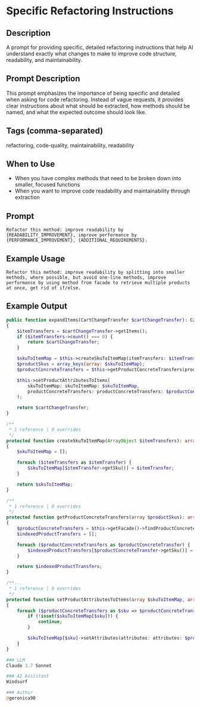 # Specific Refactoring Instructions

## Description

A prompt for providing specific, detailed refactoring instructions that help AI understand exactly what changes to make to improve code structure, readability, and maintainability.

## Prompt Description

This prompt emphasizes the importance of being specific and detailed when asking for code refactoring. Instead of vague requests, it provides clear instructions about what should be extracted, how methods should be named, and what the expected outcome should look like.

## Tags (comma-separated)
refactoring, code-quality, maintainability, readability

## When to Use

- When you have complex methods that need to be broken down into smaller, focused functions
- When you want to improve code readability and maintainability through extraction

## Prompt

```text
Refactor this method: improve readability by {READABILITY_IMPROVEMENT}, improve performance by {PERFORMANCE_IMPROVEMENT}, {ADDITIONAL_REQUIREMENTS}.
```

## Example Usage

```text
Refactor this method: improve readability by splitting into smaller methods, where possible, but avoid one-line methods, improve performance by using method from facade to retrieve multiple products at once, get rid of if/else.
```

## Example Output

```php
public function expandItems(CartChangeTransfer $cartChangeTransfer): CartChangeTransfer
{
    $itemTransfers = $cartChangeTransfer->getItems();
    if ($itemTransfers->count() === 0) {
        return $cartChangeTransfer;
    }

    $skuToItemMap = $this->createSkuToItemMap(itemTransfers: $itemTransfers);
    $productSkus = array_keys(array: $skuToItemMap);
    $productConcreteTransfers = $this->getProductConcreteTransfers(productSkus: productSkus: $productSkus);

    $this->setProductAttributesToItems(
        skuToItemMap: skuToItemMap: $skuToItemMap,
        productConcreteTransfers: productConcreteTransfers: $productConcreteTransfers
    );

    return $cartChangeTransfer;
}

/**
 * 1 reference | 0 overrides
 */
protected function createSkuToItemMap(ArrayObject $itemTransfers): array
{
    $skuToItemMap = [];

    foreach ($itemTransfers as $itemTransfer) {
        $skuToItemMap[$itemTransfer->getSku()] = $itemTransfer;
    }

    return $skuToItemMap;
}

/**
 * 1 reference | 0 overrides
 */
protected function getProductConcreteTransfers(array $productSkus): array
{
    $productConcreteTransfers = $this->getFacade()->findProductConcretesBySkus(skus: skus: $productSkus);
    $indexedProductTransfers = [];

    foreach ($productConcreteTransfers as $productConcreteTransfer) {
        $indexedProductTransfers[$productConcreteTransfer->getSku()] = $productConcreteTransfer;
    }

    return $indexedProductTransfers;
}

/**...
 * 1 reference | 0 overrides
 */
protected function setProductAttributesToItems(array $skuToItemMap, array $productConcreteTransfers): void
{
    foreach ($productConcreteTransfers as $sku => $productConcreteTransfer) {
        if (!isset($skuToItemMap[$sku])) {
            continue;
        }

        $skuToItemMap[$sku]->setAttributes(attributes: attributes: $productConcreteTransfer->getAttributes());
    }
}

### LLM
Claude 3.7 Sonnet

### AI Assistant
Windsurf

### Author
@geronica90
